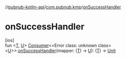//[pubnub-kotlin-api](../../index.md)/[com.pubnub.kmp](index.md)/[onSuccessHandler](on-success-handler.md)

# onSuccessHandler

[ios]\
fun &lt;[T](on-success-handler.md), [U](on-success-handler.md)&gt; [Consumer](../com.pubnub.api.v2.callbacks/-consumer/index.md)&lt;<!---  GfmCommand {"@class":"org.jetbrains.dokka.gfm.ResolveLinkGfmCommand","dri":{"packageName":"","classNames":"<Error class: unknown class>","callable":null,"target":{"@class":"org.jetbrains.dokka.links.PointingToDeclaration"},"extra":null}} --->&lt;Error class: unknown class&gt;<!--- --->&lt;[U](on-success-handler.md)&gt;&gt;.[onSuccessHandler](on-success-handler.md)(mapper: ([T](on-success-handler.md)) -&gt; [U](on-success-handler.md)): ([T](on-success-handler.md)) -&gt; [Unit](https://kotlinlang.org/api/latest/jvm/stdlib/kotlin/-unit/index.html)
